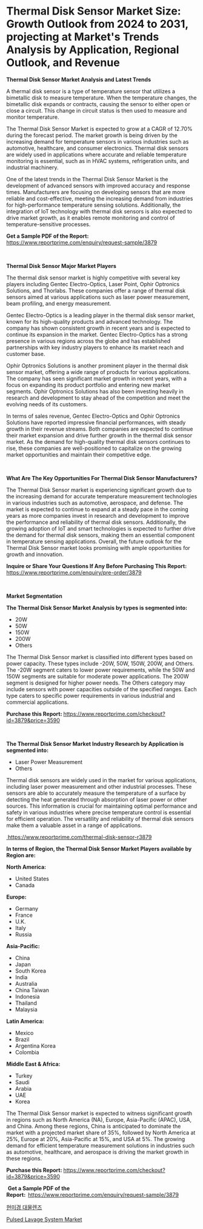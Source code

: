 <p><h1>Thermal Disk Sensor Market Size: Growth Outlook from 2024 to 2031, projecting at Market's Trends Analysis by Application, Regional Outlook, and Revenue</h1></p><p><strong>Thermal Disk Sensor Market Analysis and Latest Trends</strong></p>
<p><p>A thermal disk sensor is a type of temperature sensor that utilizes a bimetallic disk to measure temperature. When the temperature changes, the bimetallic disk expands or contracts, causing the sensor to either open or close a circuit. This change in circuit status is then used to measure and monitor temperature.</p><p>The Thermal Disk Sensor Market is expected to grow at a CAGR of 12.70% during the forecast period. The market growth is being driven by the increasing demand for temperature sensors in various industries such as automotive, healthcare, and consumer electronics. Thermal disk sensors are widely used in applications where accurate and reliable temperature monitoring is essential, such as in HVAC systems, refrigeration units, and industrial machinery.</p><p>One of the latest trends in the Thermal Disk Sensor Market is the development of advanced sensors with improved accuracy and response times. Manufacturers are focusing on developing sensors that are more reliable and cost-effective, meeting the increasing demand from industries for high-performance temperature sensing solutions. Additionally, the integration of IoT technology with thermal disk sensors is also expected to drive market growth, as it enables remote monitoring and control of temperature-sensitive processes.</p></p>
<p><strong>Get a Sample PDF of the Report:&nbsp;</strong> <a href="https://www.reportprime.com/enquiry/request-sample/3879">https://www.reportprime.com/enquiry/request-sample/3879</a></p>
<p>&nbsp;</p>
<p><strong>Thermal Disk Sensor Major Market Players</strong></p>
<p><p>The thermal disk sensor market is highly competitive with several key players including Gentec Electro-Optics, Laser Point, Ophir Optronics Solutions, and Thorlabs. These companies offer a range of thermal disk sensors aimed at various applications such as laser power measurement, beam profiling, and energy measurement.</p><p>Gentec Electro-Optics is a leading player in the thermal disk sensor market, known for its high-quality products and advanced technology. The company has shown consistent growth in recent years and is expected to continue its expansion in the market. Gentec Electro-Optics has a strong presence in various regions across the globe and has established partnerships with key industry players to enhance its market reach and customer base.</p><p>Ophir Optronics Solutions is another prominent player in the thermal disk sensor market, offering a wide range of products for various applications. The company has seen significant market growth in recent years, with a focus on expanding its product portfolio and entering new market segments. Ophir Optronics Solutions has also been investing heavily in research and development to stay ahead of the competition and meet the evolving needs of its customers.</p><p>In terms of sales revenue, Gentec Electro-Optics and Ophir Optronics Solutions have reported impressive financial performances, with steady growth in their revenue streams. Both companies are expected to continue their market expansion and drive further growth in the thermal disk sensor market. As the demand for high-quality thermal disk sensors continues to rise, these companies are well-positioned to capitalize on the growing market opportunities and maintain their competitive edge.</p></p>
<p>&nbsp;</p>
<p><strong>What Are The Key Opportunities For Thermal Disk Sensor Manufacturers?</strong></p>
<p><p>The Thermal Disk Sensor market is experiencing significant growth due to the increasing demand for accurate temperature measurement technologies in various industries such as automotive, aerospace, and defense. The market is expected to continue to expand at a steady pace in the coming years as more companies invest in research and development to improve the performance and reliability of thermal disk sensors. Additionally, the growing adoption of IoT and smart technologies is expected to further drive the demand for thermal disk sensors, making them an essential component in temperature sensing applications. Overall, the future outlook for the Thermal Disk Sensor market looks promising with ample opportunities for growth and innovation.</p></p>
<p><strong>Inquire or Share Your Questions If Any Before Purchasing This Report:</strong> <a href="https://www.reportprime.com/enquiry/pre-order/3879">https://www.reportprime.com/enquiry/pre-order/3879</a></p>
<p>&nbsp;</p>
<p><strong>Market Segmentation</strong></p>
<p><strong>The Thermal Disk Sensor Market Analysis by types is segmented into:</strong></p>
<p><ul><li>20W</li><li>50W</li><li>150W</li><li>200W</li><li>Others</li></ul></p>
<p><p>The Thermal Disk Sensor market is classified into different types based on power capacity. These types include -20W, 50W, 150W, 200W, and Others. The -20W segment caters to lower power requirements, while the 50W and 150W segments are suitable for moderate power applications. The 200W segment is designed for higher power needs. The Others category may include sensors with power capacities outside of the specified ranges. Each type caters to specific power requirements in various industrial and commercial applications.</p></p>
<p><strong>Purchase this Report:&nbsp;</strong><a href="https://www.reportprime.com/checkout?id=3879&price=3590">https://www.reportprime.com/checkout?id=3879&price=3590</a></p>
<p>&nbsp;</p>
<p><strong>The Thermal Disk Sensor Market Industry Research by Application is segmented into:</strong></p>
<p><ul><li>Laser Power Measurement</li><li>Others</li></ul></p>
<p><p>Thermal disk sensors are widely used in the market for various applications, including laser power measurement and other industrial processes. These sensors are able to accurately measure the temperature of a surface by detecting the heat generated through absorption of laser power or other sources. This information is crucial for maintaining optimal performance and safety in various industries where precise temperature control is essential for efficient operation. The versatility and reliability of thermal disk sensors make them a valuable asset in a range of applications.</p></p>
<p><a href="https://www.reportprime.com/thermal-disk-sensor-r3879">&nbsp;https://www.reportprime.com/thermal-disk-sensor-r3879</a></p>
<p><strong>In terms of Region, the Thermal Disk Sensor Market Players available by Region are:</strong></p>
<p>
    <p> <strong> North America: </strong>
        <ul>
            <li>United States</li>
            <li>Canada</li>
        </ul>
        </p> 
    <p> <strong> Europe: </strong>
        <ul>
            <li>Germany</li>
            <li>France</li>
            <li>U.K.</li>
            <li>Italy</li>
            <li>Russia</li>
        </ul>
        </p> 
    <p> <strong> Asia-Pacific: </strong>
        <ul>
            <li>China</li>
            <li>Japan</li>
            <li>South Korea</li>
            <li>India</li>
            <li>Australia</li>
            <li>China Taiwan</li>
            <li>Indonesia</li>
            <li>Thailand</li>
            <li>Malaysia</li>
        </ul>
        </p> 
    <p> <strong> Latin America: </strong>
        <ul>
            <li>Mexico</li>
            <li>Brazil</li>
            <li>Argentina Korea</li>
            <li>Colombia</li>
        </ul>
        </p> 
    <p> <strong> Middle East & Africa: </strong>
        <ul>
            <li>Turkey</li>
            <li>Saudi</li>
            <li>Arabia</li>
            <li>UAE</li>
            <li>Korea</li>
        </ul>
    </p>
    </p>
<p><p>The Thermal Disk Sensor market is expected to witness significant growth in regions such as North America (NA), Europe, Asia-Pacific (APAC), USA, and China. Among these regions, China is anticipated to dominate the market with a projected market share of 35%, followed by North America at 25%, Europe at 20%, Asia-Pacific at 15%, and USA at 5%. The growing demand for efficient temperature measurement solutions in industries such as automotive, healthcare, and aerospace is driving the market growth in these regions.</p></p>
<p><strong>Purchase this Report: </strong><a href="https://www.reportprime.com/checkout?id=3879&price=3590">https://www.reportprime.com/checkout?id=3879&price=3590</a></p>
<p>&nbsp;<strong>Get a Sample PDF of the Report:&nbsp;&nbsp;</strong><a href="https://www.reportprime.com/enquiry/request-sample/3879">https://www.reportprime.com/enquiry/request-sample/3879</a></p>
<p><strong></strong></p>
<p><p><a href="https://github.com/nigaleamar09/Market-Research-Report-List-2/blob/main/4679487103582.md">현미경 대물렌즈</a></p><p><a href="https://medium.com/@kimvicki3211/pulsed-lavage-system-market-share-and-new-trends-analysis-by-its-type-application-end-use-and-ea42da0f0539">Pulsed Lavage System Market</a></p></p>